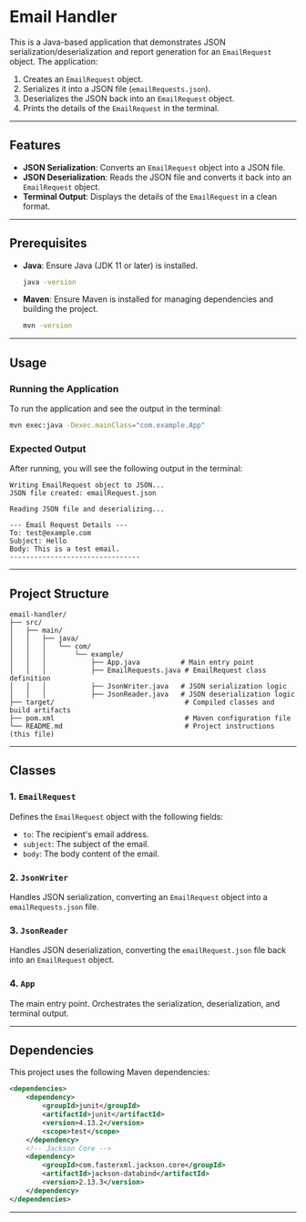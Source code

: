 
# Email Handler

This is a Java-based application that demonstrates JSON serialization/deserialization and report generation for an `EmailRequest` object. The application:

1. Creates an `EmailRequest` object.
2. Serializes it into a JSON file (`emailRequests.json`).
3. Deserializes the JSON back into an `EmailRequest` object.
4. Prints the details of the `EmailRequest` in the terminal.

---

## Features

- **JSON Serialization**: Converts an `EmailRequest` object into a JSON file.
- **JSON Deserialization**: Reads the JSON file and converts it back into an `EmailRequest` object.
- **Terminal Output**: Displays the details of the `EmailRequest` in a clean format.

---

## Prerequisites

- **Java**: Ensure Java (JDK 11 or later) is installed.
  ```bash
  java -version
  ```
- **Maven**: Ensure Maven is installed for managing dependencies and building the project.
  ```bash
  mvn -version
  ```

---

## Usage

### Running the Application

To run the application and see the output in the terminal:

```bash
mvn exec:java -Dexec.mainClass="com.example.App"
```

### Expected Output

After running, you will see the following output in the terminal:

```
Writing EmailRequest object to JSON...
JSON file created: emailRequest.json

Reading JSON file and deserializing...

--- Email Request Details ---
To: test@example.com
Subject: Hello
Body: This is a test email.
--------------------------------
```

---

## Project Structure

```
email-handler/
├── src/
│   ├── main/
│   │   ├── java/
│   │   │   └── com/
│   │   │       └── example/
│   │   │           ├── App.java          # Main entry point
│   │   │           ├── EmailRequests.java # EmailRequest class definition
│   │   │           ├── JsonWriter.java   # JSON serialization logic
│   │   │           ├── JsonReader.java   # JSON deserialization logic
├── target/                                # Compiled classes and build artifacts
├── pom.xml                                # Maven configuration file
└── README.md                              # Project instructions (this file)
```

---

## Classes

### 1. `EmailRequest`
Defines the `EmailRequest` object with the following fields:
- `to`: The recipient's email address.
- `subject`: The subject of the email.
- `body`: The body content of the email.

### 2. `JsonWriter`
Handles JSON serialization, converting an `EmailRequest` object into a `emailRequests.json` file.

### 3. `JsonReader`
Handles JSON deserialization, converting the `emailRequest.json` file back into an `EmailRequest` object.

### 4. `App`
The main entry point. Orchestrates the serialization, deserialization, and terminal output.

---

## Dependencies

This project uses the following Maven dependencies:

```xml
<dependencies>
    <dependency>
        <groupId>junit</groupId>
        <artifactId>junit</artifactId>
        <version>4.13.2</version>
        <scope>test</scope>
    </dependency>
    <!-- Jackson Core -->
    <dependency>
        <groupId>com.fasterxml.jackson.core</groupId>
        <artifactId>jackson-databind</artifactId>
        <version>2.13.3</version>
    </dependency>
</dependencies>
```

---


